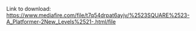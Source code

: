Link to download:
https://www.mediafire.com/file/t7q54drpat6ayjv/%2523SQUARE%2523-A_Platformer-2New_Levels%2521-.html/file
